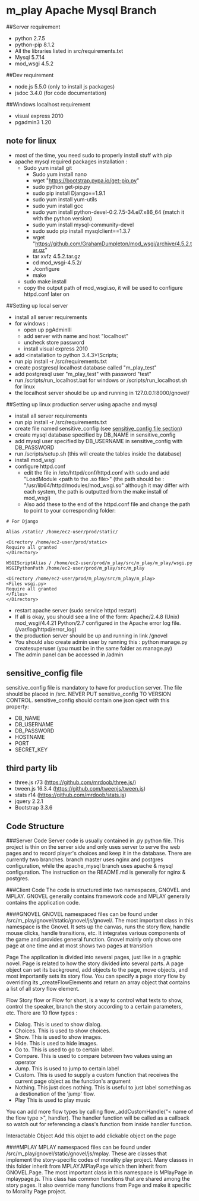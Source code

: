 # m_play Apache Mysql Branch

##Server requirement
- python 2.7.5
- python-pip 8.1.2
- All the libraries listed in src/requirements.txt
- Mysql 5.7.14
- mod_wsgi 4.5.2

##Dev requirement
- node.js 5.5.0 (only to install js packages)
- jsdoc 3.4.0  (for code documentation)

##Windows localhost requirement
- visual express 2010
- pgadmin3 1.20

## note for linux
- most of the time, you need sudo to properly install stuff with pip
- apache mysql required packages installation : 
  - Sudo yum install git
	- Sudo yum install nano
	- wget "https://bootstrap.pypa.io/get-pip.py"
	- sudo python get-pip.py
	- sudo pip install Django==1.9.1
	- sudo yum install yum-utils
	- sudo yum install gcc
	- sudo yum install python-devel-0:2.7.5-34.el7.x86_64 (match it with the python version)
	- sudo yum install mysql-community-devel
	- sudo sudo pip install mysqlclient==1.3.7
	- wget "https://github.com/GrahamDumpleton/mod_wsgi/archive/4.5.2.tar.gz"
	- tar xvfz 4.5.2.tar.gz
	- cd mod_wsgi-4.5.2/
	- ./configure
	- make
  - sudo make install
  - copy the output path of mod_wsgi.so, it will be used to configure httpd.conf later on

##Setting up local server
- install all server requirements
- for windows : 
  - open up pgAdminIII
  - add server with name and host "localhost"
  - uncheck store password
  - install visual express 2010
- add <installation to python 3.4.3>\Scripts;
- run pip install -r /src/requirements.txt
- create postgresql localhost database called "m_play_test"
- add postgresql user "m_play_test" with password "test"
- run /scripts/run_localhost.bat for windows or /scripts/run_localhost.sh for linux
- the localhost server should be up and running in 127.0.0.1:8000/gnovel/

##Setting up linux production server using apache and mysql
- install all server requirements
- run pip install -r /src/requirements.txt
- create file named sensitive_config (see [sensitive_config file section](#sensitive_config))
- create mysql database specified by DB_NAME in sensitive_config
- add mysql user specified by DB_USERNAME in sensitive_config with DB_PASSWORD
- run /scripts/setup.sh (this will create the tables inside the database)
- install mod_wsgi
- configure httpd.conf
  - edit the file in /etc/httpd/conf/httpd.conf with sudo and add "LoadModule <path to the .so file>" (the path should be : "/usr/lib64/httpd/modules/mod_wsgi.so" although it may differ with each system, the path is outputted from the make install of mod_wsgi)
  - Also add these to the end of the httpd.conf file and change the path to point to your corresponding folder: 

```
# For Django

Alias /static/ /home/ec2-user/prod/static/

<Directory /home/ec2-user/prod/static>
Require all granted
</Directory>

WSGIScriptAlias / /home/ec2-user/prod/m_play/src/m_play/m_play/wsgi.py
WSGIPythonPath /home/ec2-user/prod/m_play/src/m_play

<Directory /home/ec2-user/prod/m_play/src/m_play/m_play>
<Files wsgi.py>
Require all granted
</Files>
</Directory>
```

- restart apache server (sudo service httpd restart)
- If all is okay, you should see a line of the form: Apache/2.4.8 (Unix) mod_wsgi/4.4.21 Python/2.7 configured in the Apache error log file. (/var/log/httpd/error_log)
- the production server should be up and running in link <HOSTNAME>/gnovel
- You should also create admin user by running this : python manage.py createsuperuser (you must be in the same folder as manage.py)
- The admin panel can be accessed in <HOSTNAME>/admin

## sensitive_config file <a name="sensitive_config">
sensitive_config file is mandatory to have for production server. The file
should be placed in /src. NEVER PUT sensitive_config TO VERSION CONTROL. 
sensitive_config should contain one json oject with this property:
  - DB_NAME
  - DB_USERNAME
  - DB_PASSWORD
  - HOSTNAME
  - PORT
  - SECRET_KEY

## third party lib
- three.js r73 (https://github.com/mrdoob/three.js/)
- tween.js 16.3.4 (https://github.com/tweenjs/tween.js)
- stats r14 (https://github.com/mrdoob/stats.js)
- jquery 2.2.1
- Bootstrap 3.3.6

## Code Structure
###Server Code
Server code is usually contained in .py python file. This project is thin on the server side and only uses server to serve the web pages and to record player's choices and keep it in the database. There are currently two branches. branch master uses nginx and postgres configuration, while the apache_mysql branch uses apache & mysql configuration. The instruction on the README.md is generally for nginx & postgres. 

###Client Code
The code is structured into two namespaces, GNOVEL and MPLAY. GNOVEL generally contains framework code and MPLAY generally contains the application code.

####GNOVEL
GNOVEL namespaced files can be found under /src/m_play/gnovel/static/gnovel/js/gnovel/. The most important class in this namespace is the Gnovel. It sets up the canvas, runs the story flow, handle mouse clicks, handle transitions, etc. It integrates various components of the game and provides general function. Gnovel mainly only shows one page at one time and at most shows two pages at transition

Page
The application is divided into several pages, just like in a graphic novel. Page is related to how the story divided into several parts. A page object can set its background, add objects to the page, move objects, and most importantly sets its story flow. You can specify a page story flow by overriding its _createFlowElements and return an array object that contains a list of all story flow element. 

Flow
Story flow or Flow for short, is a way to control what texts to show, control the speaker, branch the story according to a certain parameters, etc. There are 10 flow types :
 - Dialog. This is used to show dialog.
 - Choices. This is used to show choices.
 - Show. This is used to show images. 
 - Hide. This is used to hide images. 
 - Go to. This is used to go to certain label.
 - Compare. This is used to compare between two values using an operator
 - Jump. This is used to jump to certain label
 - Custom. This is used to supply a custom function that receives the current page object as the function's argument
 - Nothing. This just does nothing. This is useful to just label something as a destionation of the 'jump' flow.
 - Play This is used to play music

You can add more flow types by calling flow._addCustomHandle("< name of the flow type >", handler). The handler function will be called as a callback so watch out for referencing a class's function from inside handler function.

Interactable Object
Add this objet to add clickable object on the page

####MPLAY
MPLAY namespaced files can be found under /src/m_play/gnovel/static/gnovel/js/mplay. These are classes that implement the story-specific codes of morality play project. Many classes in this folder inherit from MPLAY.MPlayPage which then inherit from GNOVEL.Page. The most important class in this namespace is MPlayPage in mplaypage.js. This class has common functions that are shared among the story pages. It also override many functions from Page and make it specific to Morality Page project. 

